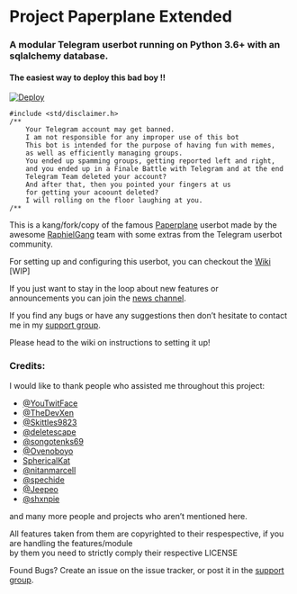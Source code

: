 <h1>Project Paperplane Extended</h1>
<h3><strong>A modular Telegram userbot running on Python 3.6+ with an sqlalchemy database.</strong></h3>
<h4>The easiest way to deploy this bad boy !!</h4>
<p><a href="https://heroku.com/deploy"><img src="https://www.herokucdn.com/deploy/button.svg" alt="Deploy"/></a><code></code></p>
<pre><code>#include &lt;std/disclaimer.h&gt;
/**
    Your Telegram account may get banned.
    I am not responsible for any improper use of this bot
    This bot is intended for the purpose of having fun with memes,
    as well as efficiently managing groups.
    You ended up spamming groups, getting reported left and right,
    and you ended up in a Finale Battle with Telegram and at the end
    Telegram Team deleted your account?
    And after that, then you pointed your fingers at us
    for getting your acoount deleted?
    I will rolling on the floor laughing at you.
/**
</code></pre>
<p>This is a kang/fork/copy of the famous <a href="https://github.com/RaphielGang/Telegram-UserBot">Paperplane</a> userbot made by the awesome <a href="https://github.com/RaphielGang">RaphielGang</a> team with some extras from the Telegram userbot community.</p>
<p>For setting up and configuring this userbot, you can checkout the <a href="https://github.com/AvinashReddy3108/Telegram-UserBot/wiki">Wiki</a> [WIP]</p>
<p>If you just want to stay in the loop about new features or<br /> announcements you can join the <a href="https://t.me/AvinashUserBot">news channel</a>.</p>
<p>If you find any bugs or have any suggestions then don&rsquo;t hesitate to contact me in my <a href="https://t.me/joinchat/FL1HhlObW_Q5oUrZdbDcKg">support group</a>.</p>
<p>Please head to the wiki on instructions to setting it up!</p>
<h3>Credits:</h3>
<p>I would like to thank people who assisted me throughout this project:</p>
<ul>
<li><a href="https://github.com/YouTwitFace">@YouTwitFace</a></li>
<li><a href="https://github.com/TheDevXen">@TheDevXen</a></li>
<li><a href="https://github.com/Skittles9823">@Skittles9823</a></li>
<li><a href="https://github.com/deletescape">@deletescape</a></li>
<li><a href="https://github.com/songotenks69">@songotenks69</a></li>
<li><a href="https://github.com/Ovenoboyo">@Ovenoboyo</a></li>
<li><a href="https://github.com/ATechnoHazard">SphericalKat</a></li>
<li><a href="https://www.github.com/nitanmarcel">@nitanmarcell</a></li>
<li><a href="https://www.github.com/spechide">@spechide</a></li>
<li><a href="https://github.com/Jeepeo">@Jeepeo</a></li>
<li><a href="https://github.com/shxnpie">@shxnpie</a></li>
</ul>
<p>and many more people and projects who aren&rsquo;t mentioned here.</p>
<p>All features taken from them are copyrighted to their respespective, if you are handling the features/module<br /> by them you need to strictly comply their respective LICENSE</p>
<p>Found Bugs? Create an issue on the issue tracker, or post it in the <a href="https://t.me/joinchat/FL1HhlObW_Q5oUrZdbDcKg">support group</a>.</p>
